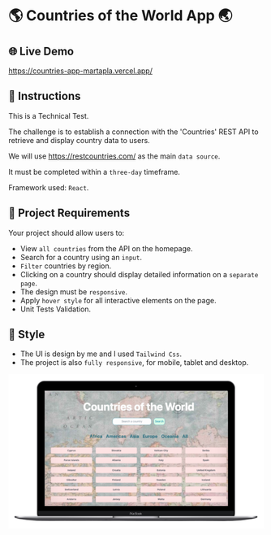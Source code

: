 # 🌎 Countries of the World App 🌏

## 🌐 Live Demo
https://countries-app-martapla.vercel.app/

## 📄 Instructions
This is a Technical Test. 

The challenge is to establish a connection with the 'Countries' REST API to retrieve and display country data to users.

We will use https://restcountries.com/ as the main `data source`.

It must be completed within a `three-day` timeframe.

Framework used: `React`.

## 🔧 Project Requirements
 
Your project should allow users to:

- View `all countries` from the API on the homepage.
- Search for a country using an `input`.
- `Filter` countries by region.
- Clicking on a country should display detailed information on a `separate page`.
- The design must be `responsive`.
- Apply `hover style` for all interactive elements on the page.
- Unit Tests Validation.

##  🎨 Style

- The UI is design by me and I used `Tailwind Css`. 
- The project is also `fully responsive`, for mobile, tablet and desktop.


![alt text](readme-image.png)